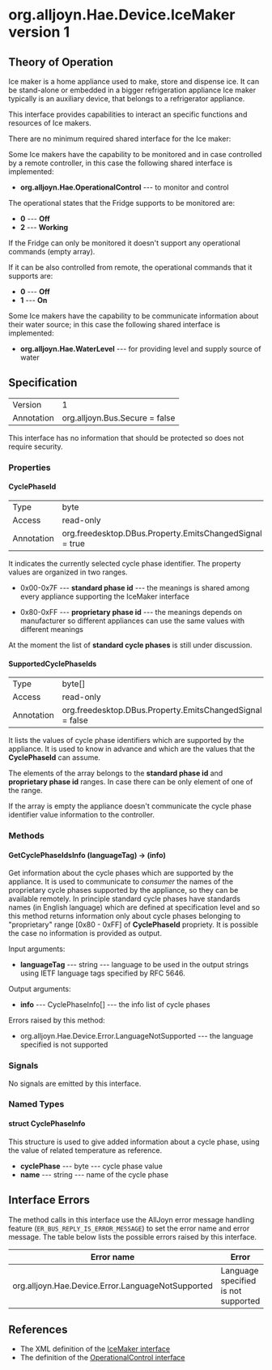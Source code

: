 # org.alljoyn.Hae.Device.IceMaker version 1

## Theory of Operation

Ice maker is a home appliance used to make, store and dispense ice. It can
be stand-alone or embedded in a bigger refrigeration appliance
Ice maker typically is an auxiliary device, that belongs to a refrigerator
appliance.

This interface provides capabilities to interact an specific functions and
resources of Ice makers.

There are no minimum required shared interface for the Ice maker:

Some Ice makers have the capability to be monitored and in case controlled by a
remote controller, in this case the following shared interface is implemented:

  * **org.alljoyn.Hae.OperationalControl** --- to monitor and control

The operational states that the Fridge supports to be monitored are:

  * **0** --- **Off**
  * **2** --- **Working**

If the Fridge can only be monitored it doesn't support any operational commands
(empty array).

If it can be also controlled from remote, the operational commands that it
supports are:

  * **0** --- **Off**
  * **1** --- **On**

Some Ice makers have the capability to be communicate information about their
water source; in this case the following shared interface is implemented:

  * **org.alljoyn.Hae.WaterLevel** --- for providing level and supply source of
    water

## Specification

|            |                                                          |
| ---------- | -------------------------------------------------------- |
| Version    | 1                                                        |
| Annotation | org.alljoyn.Bus.Secure = false                           |

This interface has no information that should be protected so does not require
security.

### Properties

#### CyclePhaseId

|            |                                                                |
|------------|----------------------------------------------------------------|
| Type       | byte                                                           |
| Access     | read-only                                                      |
| Annotation | org.freedesktop.DBus.Property.EmitsChangedSignal = true        |

It indicates the currently selected cycle phase identifier. The property
values are organized in two ranges.

  * 0x00-0x7F --- **standard phase id** --- the meanings is shared among
    every appliance supporting the IceMaker interface

  * 0x80-0xFF --- **proprietary phase id** --- the meanings depends on
    manufacturer so different appliances can use the same values with different
    meanings

At the moment the list of **standard cycle phases** is still under discussion.

#### SupportedCyclePhaseIds

|            |                                                                |
|------------|----------------------------------------------------------------|
| Type       | byte[]                                                         |
| Access     | read-only                                                      |
| Annotation | org.freedesktop.DBus.Property.EmitsChangedSignal = false       |

It lists the values of cycle phase identifiers which are supported by the
appliance. It is used to know in advance and which are the values that the
**CyclePhaseId** can assume.

The elements of the array belongs to the **standard phase id** and
**proprietary phase id** ranges. In case there can be only element of one of the
range.

If the array is empty the appliance doesn't communicate the cycle phase
identifier value information to the controller.

### Methods

#### GetCyclePhaseIdsInfo (languageTag) -> (info)

Get information about the cycle phases which are supported by the appliance.
It is used to communicate to _consumer_ the names of the proprietary cycle
phases supported by the appliance, so they can be available remotely.
In principle standard cycle phases have standards names (in English language)
which are defined at specification level and so this method returns information
only about cycle phases belonging to "proprietary" range [0x80 - 0xFF] of
**CyclePhaseId** propriety.
It is possible the case no information is provided as output.

Input arguments:

  * **languageTag** --- string --- language to be used in the output strings
    using IETF language tags specified by RFC 5646.

Output arguments:

  * **info** --- CyclePhaseInfo[] --- the info list of cycle phases

Errors raised by this method:

  * org.alljoyn.Hae.Device.Error.LanguageNotSupported --- the language specified
    is not supported

### Signals

No signals are emitted by this interface.

### Named Types

#### struct CyclePhaseInfo

This structure is used to give added information about a cycle phase, using the
value of related temperature as reference.

  * **cyclePhase** --- byte --- cycle phase value
  * **name** --- string --- name of the cycle phase

## Interface Errors

The method calls in this interface use the AllJoyn error message handling
feature (`ER_BUS_REPLY_IS_ERROR_MESSAGE`) to set the error name and error
message. The table below lists the possible errors raised by this interface.

|                     Error name                    |                Error                |
| ------------------------------------------------- | ----------------------------------- |
| org.alljoyn.Hae.Device.Error.LanguageNotSupported | Language specified is not supported |

## References

  * The XML definition of the [IceMaker interface](IceMaker-v1.xml)
  * The definition of the [OperationalControl interface](org.alljoyn.Hae/OperationalControl-v1)

